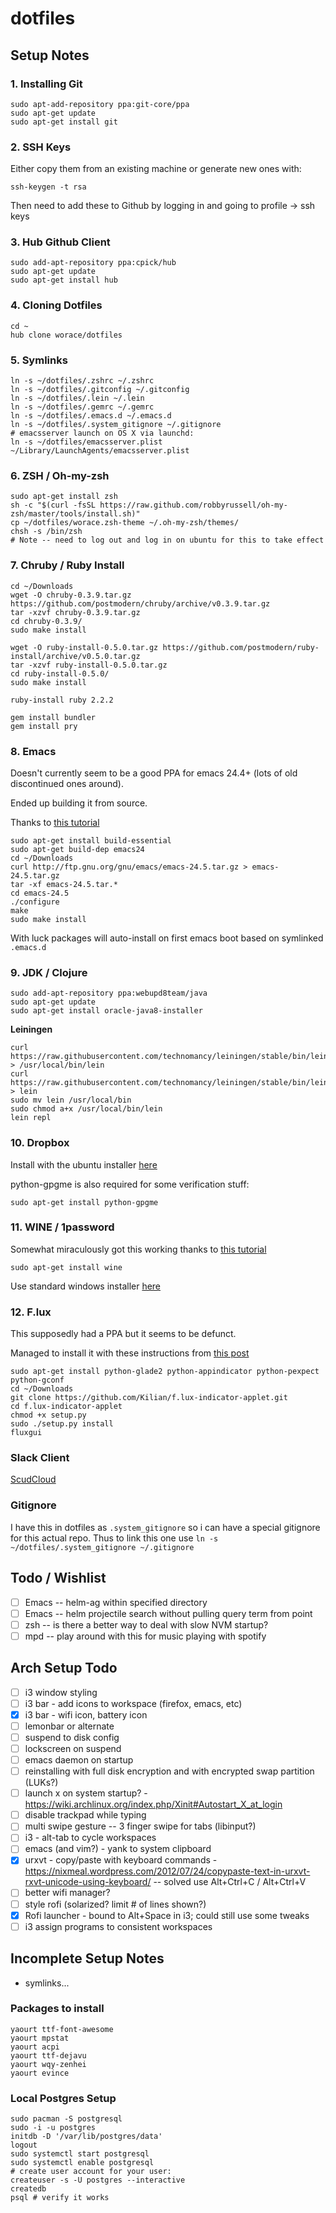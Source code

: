 dotfiles
========

## Setup Notes

### 1. Installing Git


```
sudo apt-add-repository ppa:git-core/ppa
sudo apt-get update
sudo apt-get install git
```

### 2. SSH Keys

Either copy them from an existing machine
or generate new ones with:

```
ssh-keygen -t rsa
```

Then need to add these to Github by logging in
and going to profile -> ssh keys

### 3. Hub Github Client

```
sudo add-apt-repository ppa:cpick/hub
sudo apt-get update
sudo apt-get install hub
```

### 4. Cloning Dotfiles

```
cd ~
hub clone worace/dotfiles
```

### 5. Symlinks

```
ln -s ~/dotfiles/.zshrc ~/.zshrc
ln -s ~/dotfiles/.gitconfig ~/.gitconfig
ln -s ~/dotfiles/.lein ~/.lein
ln -s ~/dotfiles/.gemrc ~/.gemrc
ln -s ~/dotfiles/.emacs.d ~/.emacs.d
ln -s ~/dotfiles/.system_gitignore ~/.gitignore
# emacsserver launch on OS X via launchd:
ln -s ~/dotfiles/emacsserver.plist ~/Library/LaunchAgents/emacsserver.plist
```

### 6. ZSH / Oh-my-zsh

```
sudo apt-get install zsh
sh -c "$(curl -fsSL https://raw.github.com/robbyrussell/oh-my-zsh/master/tools/install.sh)"
cp ~/dotfiles/worace.zsh-theme ~/.oh-my-zsh/themes/
chsh -s /bin/zsh 
# Note -- need to log out and log in on ubuntu for this to take effect
```

### 7. Chruby / Ruby Install

```
cd ~/Downloads
wget -O chruby-0.3.9.tar.gz https://github.com/postmodern/chruby/archive/v0.3.9.tar.gz
tar -xzvf chruby-0.3.9.tar.gz
cd chruby-0.3.9/
sudo make install

wget -O ruby-install-0.5.0.tar.gz https://github.com/postmodern/ruby-install/archive/v0.5.0.tar.gz
tar -xzvf ruby-install-0.5.0.tar.gz
cd ruby-install-0.5.0/
sudo make install

ruby-install ruby 2.2.2

gem install bundler
gem install pry
```

### 8. Emacs

Doesn't currently seem to be a good PPA for emacs 24.4+
(lots of old discontinued ones around).

Ended up building it from source.

Thanks to [this tutorial](http://ubuntuhandbook.org/index.php/2014/10/emacs-24-4-released-install-in-ubuntu-14-04/)

```
sudo apt-get install build-essential
sudo apt-get build-dep emacs24
cd ~/Downloads
curl http://ftp.gnu.org/gnu/emacs/emacs-24.5.tar.gz > emacs-24.5.tar.gz
tar -xf emacs-24.5.tar.*
cd emacs-24.5
./configure
make
sudo make install
```

With luck packages will auto-install on first emacs boot based
on symlinked `.emacs.d`

### 9. JDK / Clojure

```
sudo add-apt-repository ppa:webupd8team/java
sudo apt-get update
sudo apt-get install oracle-java8-installer
```

__Leiningen__

```
curl https://raw.githubusercontent.com/technomancy/leiningen/stable/bin/lein > /usr/local/bin/lein
curl https://raw.githubusercontent.com/technomancy/leiningen/stable/bin/lein > lein
sudo mv lein /usr/local/bin
sudo chmod a+x /usr/local/bin/lein
lein repl
```
### 10. Dropbox

Install with the ubuntu installer [here](https://www.dropbox.com/install?os=lnx)

python-gpgme is also required for some verification stuff:

```
sudo apt-get install python-gpgme
```

### 11. WINE / 1password

Somewhat miraculously got this working thanks
to [this tutorial](https://discussions.agilebits.com/discussion/42126/making-1password-work-in-ubuntu-14-04)

```
sudo apt-get install wine
```

Use standard windows installer [here](https://agilebits.com/onepassword/windows)

### 12. F.lux

This supposedly had a PPA but it seems to
be defunct.

Managed to install it with these instructions
from [this post](https://gist.github.com/robertboloc/9feaa9150926efa4175a)

```
sudo apt-get install python-glade2 python-appindicator python-pexpect python-gconf
cd ~/Downloads
git clone https://github.com/Kilian/f.lux-indicator-applet.git
cd f.lux-indicator-applet
chmod +x setup.py
sudo ./setup.py install
fluxgui
```
### Slack Client

[ScudCloud](https://github.com/raelgc/scudcloud)

### Gitignore

I have this in dotfiles as `.system_gitignore` so i can have a special gitignore for this actual repo. Thus to link this one use `ln -s ~/dotfiles/.system_gitignore ~/.gitignore`

## Todo / Wishlist

* [ ] Emacs -- helm-ag within specified directory
* [ ] Emacs -- helm projectile search without pulling query term from point
* [ ] zsh -- is there a better way to deal with slow NVM startup?
* [ ] mpd -- play around with this for music playing with spotify

## Arch Setup Todo

* [ ] i3 window styling
* [ ] i3 bar - add icons to workspace (firefox, emacs, etc)
* [X] i3 bar - wifi icon, battery icon
* [ ] lemonbar or alternate
* [ ] suspend to disk config
* [ ] lockscreen on suspend
* [ ] emacs daemon on startup
* [ ] reinstalling with full disk encryption and with encrypted swap partition (LUKs?)
* [ ] launch x on system startup? - https://wiki.archlinux.org/index.php/Xinit#Autostart_X_at_login
* [ ] disable trackpad while typing
* [ ] multi swipe gesture -- 3 finger swipe for tabs (libinput?)
* [ ] i3 - alt-tab to cycle workspaces
* [ ] emacs (and vim?) - yank to system clipboard
* [X] urxvt - copy/paste with keyboard commands - https://nixmeal.wordpress.com/2012/07/24/copypaste-text-in-urxvt-rxvt-unicode-using-keyboard/ -- solved use Alt+Ctrl+C / Alt+Ctrl+V
* [ ] better wifi manager?
* [ ] style rofi (solarized? limit # of lines shown?)
* [X] Rofi launcher - bound to Alt+Space in i3; could still use some tweaks
* [ ] i3 assign programs to consistent workspaces

## Incomplete Setup Notes

* symlinks...

### Packages to install

```
yaourt ttf-font-awesome
yaourt mpstat
yaourt acpi
yaourt ttf-dejavu
yaourt wqy-zenhei
yaourt evince
```

### Local Postgres Setup

```
sudo pacman -S postgresql
sudo -i -u postgres
initdb -D '/var/lib/postgres/data'
logout
sudo systemctl start postgresql
sudo systemctl enable postgresql
# create user account for your user:
createuser -s -U postgres --interactive
createdb
psql # verify it works
```
